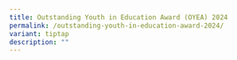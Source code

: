 ```yaml
---
title: Outstanding Youth in Education Award (OYEA) 2024
permalink: /outstanding-youth-in-education-award-2024/
variant: tiptap
description: ""
---
```

